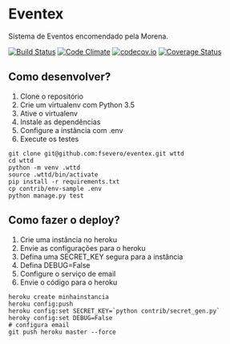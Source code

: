 # Eventex

Sistema de Eventos encomendado pela Morena.

[![Build Status](https://travis-ci.org/fsevero/eventex.svg)](https://travis-ci.org/fsevero/eventex)
[![Code Climate](https://codeclimate.com/github/fsevero/eventex/badges/gpa.svg)](https://codeclimate.com/github/fsevero/eventex)
[![codecov.io](https://codecov.io/github/fsevero/eventex/coverage.svg?branch=master)](https://codecov.io/github/fsevero/eventex?branch=master)
[![Coverage Status](https://coveralls.io/repos/fsevero/eventex/badge.svg?branch=master&service=github)](https://coveralls.io/github/fsevero/eventex?branch=master)

## Como desenvolver?

1. Clone o repositório
2. Crie um virtualenv com Python 3.5
3. Ative o virtualenv
4. Instale as dependências
5. Configure a instância com .env
6. Execute os testes

```console
git clone git@github.com:fsevero/eventex.git wttd
cd wttd
python -m venv .wttd
source .wttd/bin/activate
pip install -r requirements.txt
cp contrib/env-sample .env
python manage.py test
```

## Como fazer o deploy?

1. Crie uma instância no heroku
2. Envie as configurações para o heroku
3. Defina uma SECRET_KEY segura para a instância
4. Defina DEBUG=False
5. Configure o serviço de email
6. Envie o código para o heroku

```console
heroku create minhainstancia
heroku config:push
heroku config:set SECRET_KEY=`python contrib/secret_gen.py`
heroky config:set DEBUG=False
# configura email
git push heroku master --force
```
